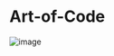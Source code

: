 # Art-of-Code
![image](https://github.com/Boyuquaviusthethirdshao/Art-of-Code/assets/150838420/db673731-667a-43da-9e3f-4ab1f3bff32a)
